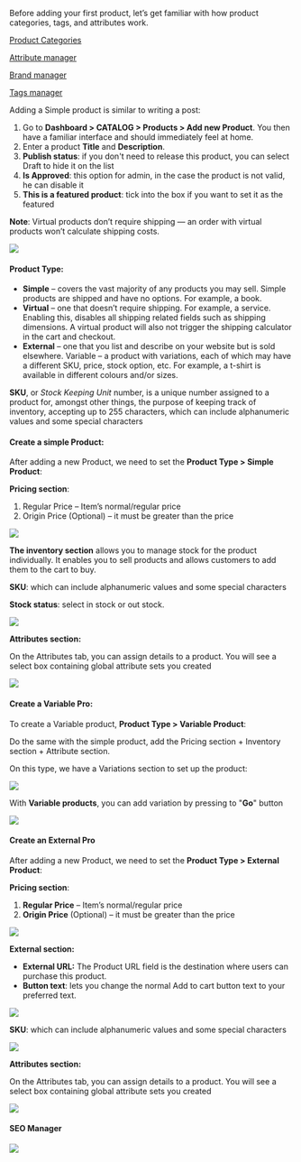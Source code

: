 Before adding your first product, let’s get familiar with how product categories, tags, and attributes work.

[Product Categories](/pageproduct-manager/products-category)

[Attribute manager](/pageproduct-manager/attribute-manager)

[Brand manager](/pageproduct-manager/brand-manager)

[Tags manager](/pageproduct-manager/tags-manager)

Adding a Simple product is similar to writing a post:

1. Go to **Dashboard &gt; CATALOG &gt; Products &gt; Add new Product**. You then have a familiar interface and should immediately feel at home.
2. Enter a product **Title** and **Description**.
3. **Publish status**: if you don't need to release this product, you can select Draft to hide it on the list
4. **Is Approved**: this option for admin, in the case the product is not valid, he can disable it
5. **This is a featured product**: tick into the box if you want to set it as the featured
 
**Note**: Virtual products don’t require shipping — an order with virtual products won’t calculate shipping costs.

![](/assets/images/create-a-new-product/ff40e80e540304806eb8165d9aafc56d.png)

#### Product Type: 

- **Simple** – covers the vast majority of any products you may sell. Simple products are shipped and have no options. For example, a book.
- **Virtual** – one that doesn’t require shipping. For example, a service. Enabling this, disables all shipping related fields such as shipping dimensions. A virtual product will also not trigger the shipping calculator in the cart and checkout.
- **External** – one that you list and describe on your website but is sold elsewhere. Variable – a product with variations, each of which may have a different SKU, price, stock option, etc. For example, a t-shirt is available in different colours and/or sizes.
 
**SKU**, or *Stock Keeping Unit* number, is a unique number assigned to a product for, amongst other things, the purpose of keeping track of inventory, accepting up to 255 characters, which can include alphanumeric values and some special characters

####  

#### Create a simple Product:

After adding a new Product, we need to set the **Product Type &gt; Simple Product**:

**Pricing section**:

1. Regular Price – Item’s normal/regular price
2. Origin Price (Optional) – it must be greater than the price
 
![](/assets/images/create-a-new-product/768ee2d2b1ba54a7daf3342dde497b5f.png)

**The inventory section** allows you to manage stock for the product individually. It enables you to sell products and allows customers to add them to the cart to buy.

**SKU**: which can include alphanumeric values and some special characters

**Stock status**: select in stock or out stock.

![](/assets/images/create-a-new-product/cad70485666f8b93c78b448488aefc3d.png)

**Attributes section:**

On the Attributes tab, you can assign details to a product. You will see a select box containing global attribute sets you created

![](/assets/images/create-a-new-product/23d27134bb9b3f1c7d0aad03f83069ae.png)

####  

#### Create a Variable Pro:

To create a Variable product, **Product Type &gt; Variable Product**:

Do the same with the simple product, add the Pricing section + Inventory section + Attribute section.

On this type, we have a Variations section to set up the product:

![](/assets/images/create-a-new-product/4cac0623b100ef23483fdfdecd014730.png)

With **Variable products**, you can add variation by pressing to "**Go**" button

![](/assets/images/create-a-new-product/bf79b8998fb11eec599fddf1c4b03b1a.png)

####  

#### Create an External Pro

After adding a new Product, we need to set the **Product Type &gt; External Product**:

**Pricing section**:

1. **Regular Price** – Item’s normal/regular price
2. **Origin Price** (Optional) – it must be greater than the price
 
![](/assets/images/create-a-new-product/5252b7e638b66ea83d43666fa42246b9.png)

**External section:**

- **External URL:** The Product URL field is the destination where users can purchase this product.
- **Button text**: lets you change the normal Add to cart button text to your preferred text.
 
![](/assets/images/create-a-new-product/598d0afa0a76d76266996f7ab96199ea.png)

**SKU**: which can include alphanumeric values and some special characters

![](/assets/images/create-a-new-product/167ae3762e0d12cda49e0caa674528ea.png)

**Attributes section:**

On the Attributes tab, you can assign details to a product. You will see a select box containing global attribute sets you created

![](/assets/images/create-a-new-product/853fbe8081e8a4a99ca23574e17d4621.png)

####  

#### SEO Manager

![](/assets/images/create-a-new-product/8357b67a56a1d4362eca43b63bdd894d.png)